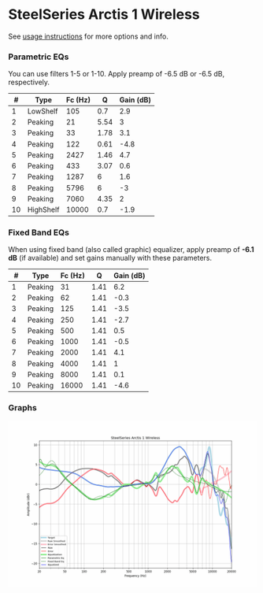 # SteelSeries Arctis 1 Wireless
See [usage instructions](https://github.com/jaakkopasanen/AutoEq#usage) for more options and info.

### Parametric EQs
You can use filters 1-5 or 1-10. Apply preamp of -6.5 dB or -6.5 dB, respectively.

|   # | Type      |   Fc (Hz) |    Q |   Gain (dB) |
|-----|-----------|-----------|------|-------------|
|   1 | LowShelf  |       105 | 0.7  |         2.9 |
|   2 | Peaking   |        21 | 5.54 |         3   |
|   3 | Peaking   |        33 | 1.78 |         3.1 |
|   4 | Peaking   |       122 | 0.61 |        -4.8 |
|   5 | Peaking   |      2427 | 1.46 |         4.7 |
|   6 | Peaking   |       433 | 3.07 |         0.6 |
|   7 | Peaking   |      1287 | 6    |         1.6 |
|   8 | Peaking   |      5796 | 6    |        -3   |
|   9 | Peaking   |      7060 | 4.35 |         2   |
|  10 | HighShelf |     10000 | 0.7  |        -1.9 |

### Fixed Band EQs
When using fixed band (also called graphic) equalizer, apply preamp of **-6.1 dB** (if available) and set gains manually with these parameters.

|   # | Type    |   Fc (Hz) |    Q |   Gain (dB) |
|-----|---------|-----------|------|-------------|
|   1 | Peaking |        31 | 1.41 |         6.2 |
|   2 | Peaking |        62 | 1.41 |        -0.3 |
|   3 | Peaking |       125 | 1.41 |        -3.5 |
|   4 | Peaking |       250 | 1.41 |        -2.7 |
|   5 | Peaking |       500 | 1.41 |         0.5 |
|   6 | Peaking |      1000 | 1.41 |        -0.5 |
|   7 | Peaking |      2000 | 1.41 |         4.1 |
|   8 | Peaking |      4000 | 1.41 |         1   |
|   9 | Peaking |      8000 | 1.41 |         0.1 |
|  10 | Peaking |     16000 | 1.41 |        -4.6 |

### Graphs
![](./SteelSeries%20Arctis%201%20Wireless.png)
